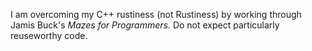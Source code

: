 I am overcoming my C++ rustiness (not Rustiness) by working through Jamis Buck's
_Mazes for Programmers_.  Do not expect particularly reuseworthy code.

